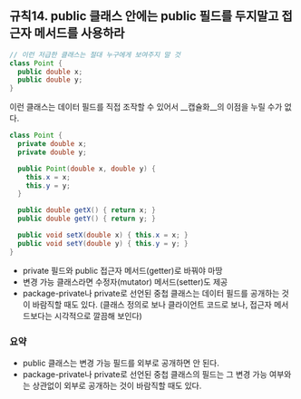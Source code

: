 ## 규칙14. public 클래스 안에는 public 필드를 두지말고 접근자 메서드를 사용하라

```java
// 이런 저급한 클래스는 절대 누구에게 보여주지 말 것
class Point {
  public double x;
  public double y;
}
```
이런 클래스는 데이터 필드를 직접 조작할 수 있어서 __캡슐화__의 이점을 누릴 수가 없다.

```java
class Point {
  private double x;
  private double y;

  public Point(double x, double y) {
    this.x = x;
    this.y = y;
  }

  public double getX() { return x; }
  public double getY() { return y; }

  public void setX(double x) { this.x = x; }
  public void setY(double y) { this.y = y; }
}
```

 - private 필드와 public 접근자 메서드(getter)로 바꿔야 마땅
 - 변경 가능 클래스라면 수정자(mutator) 메서드(setter)도 제공
 - package-private나 private로 선언된 중첩 클래스는 데이터 필드를 공개하는 것이 바람직할 때도 있다.
 (클래스 정의로 보나 클라이언트 코드로 보나, 접근자 메서드보다는 시각적으로 깔끔해 보인다)

 ### 요약
 - public 클래스는 변경 가능 필드를 외부로 공개하면 안 된다.
 - package-private나 private로 선언된 중첩 클래스의 필드는 그 변경 가능 여부와는 상관없이 외부로 공개하는 것이 바람직할 때도 있다.
